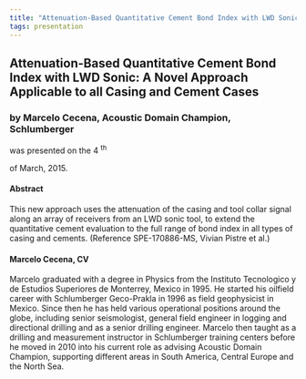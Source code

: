 ```yaml
---
title: "Attenuation-Based Quantitative Cement Bond Index with LWD Sonic: A Novel Approach Applicable to all Casing and Cement Cases (Marcelo Cecena, Acoustic Domain Champion, Schlumberger)"
tags: presentation 
---
```



		
<h2>
Attenuation-Based Quantitative Cement Bond Index with LWD Sonic: A Novel Approach Applicable to all Casing and Cement Cases
</h2>

 



		
<h3>
by Marcelo Cecena, Acoustic Domain Champion, Schlumberger
</h3>

 



 
<p>
was presented on the 4
<sup>
th
</sup>

 of March, 2015.
</p>

	

 
<h4>
Abstract
</h4>





<p>
This new approach uses the attenuation of the casing and tool collar signal along an array of receivers from an LWD sonic tool, to extend the quantitative cement evaluation to the full range of bond index in all types of casing and cements. (Reference SPE-170886-MS, Vivian Pistre et al.)

</p>





<h4>
Marcelo Cecena, CV
</h4>





<p>
Marcelo graduated with a degree in Physics from the Instituto Tecnologico y de Estudios Superiores de Monterrey, Mexico in 1995. He started his oilfield career with Schlumberger Geco-Prakla in 1996 as field geophysicist in Mexico. Since then he has held various operational positions around the globe, including senior seismologist, general field engineer in logging and directional drilling and as a senior drilling engineer. Marcelo then taught as a drilling and measurement instructor in Schlumberger training centers before he moved in 2010 into his current role as advising Acoustic Domain Champion, supporting different areas in South America, Central Europe and the North Sea.
</p>



 

	

